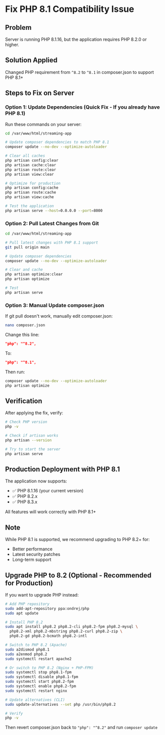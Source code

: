 # Fix PHP 8.1 Compatibility Issue

## Problem
Server is running PHP 8.1.16, but the application requires PHP 8.2.0 or higher.

## Solution Applied
Changed PHP requirement from `^8.2` to `^8.1` in composer.json to support PHP 8.1+

## Steps to Fix on Server

### Option 1: Update Dependencies (Quick Fix - If you already have PHP 8.1)

Run these commands on your server:

```bash
cd /var/www/html/streaming-app

# Update composer dependencies to match PHP 8.1
composer update --no-dev --optimize-autoloader

# Clear all caches
php artisan config:clear
php artisan cache:clear
php artisan route:clear
php artisan view:clear

# Optimize for production
php artisan config:cache
php artisan route:cache
php artisan view:cache

# Test the application
php artisan serve --host=0.0.0.0 --port=8000
```

### Option 2: Pull Latest Changes from Git

```bash
cd /var/www/html/streaming-app

# Pull latest changes with PHP 8.1 support
git pull origin main

# Update composer dependencies
composer update --no-dev --optimize-autoloader

# Clear and cache
php artisan optimize:clear
php artisan optimize

# Test
php artisan serve
```

### Option 3: Manual Update composer.json

If git pull doesn't work, manually edit composer.json:

```bash
nano composer.json
```

Change this line:
```json
"php": "^8.2",
```

To:
```json
"php": "^8.1",
```

Then run:
```bash
composer update --no-dev --optimize-autoloader
php artisan optimize
```

## Verification

After applying the fix, verify:

```bash
# Check PHP version
php -v

# Check if artisan works
php artisan --version

# Try to start the server
php artisan serve
```

## Production Deployment with PHP 8.1

The application now supports:
- ✅ PHP 8.1.16 (your current version)
- ✅ PHP 8.2.x
- ✅ PHP 8.3.x

All features will work correctly with PHP 8.1+

## Note

While PHP 8.1 is supported, we recommend upgrading to PHP 8.2+ for:
- Better performance
- Latest security patches
- Long-term support

## Upgrade PHP to 8.2 (Optional - Recommended for Production)

If you want to upgrade PHP instead:

```bash
# Add PHP repository
sudo add-apt-repository ppa:ondrej/php
sudo apt update

# Install PHP 8.2
sudo apt install php8.2 php8.2-cli php8.2-fpm php8.2-mysql \
  php8.2-xml php8.2-mbstring php8.2-curl php8.2-zip \
  php8.2-gd php8.2-bcmath php8.2-intl

# Switch to PHP 8.2 (Apache)
sudo a2dismod php8.1
sudo a2enmod php8.2
sudo systemctl restart apache2

# Or switch to PHP 8.2 (Nginx + PHP-FPM)
sudo systemctl stop php8.1-fpm
sudo systemctl disable php8.1-fpm
sudo systemctl start php8.2-fpm
sudo systemctl enable php8.2-fpm
sudo systemctl restart nginx

# Update alternatives (CLI)
sudo update-alternatives --set php /usr/bin/php8.2

# Verify
php -v
```

Then revert composer.json back to `"php": "^8.2"` and run `composer update`
